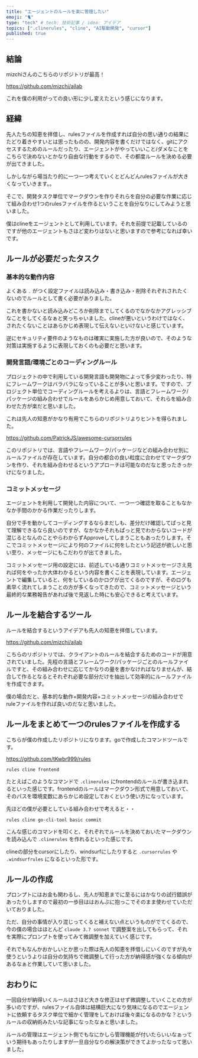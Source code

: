 ```yaml
---
title: "エージェントのルールを楽に管理したい"
emoji: "🐈"
type: "tech" # tech: 技術記事 / idea: アイデア
topics: [".clinerules", "cline", "AI駆動開発", "cursor"]
published: true
---
```


## 結論
mizchiさんのこちらのリポジトリが最高！

https://github.com/mizchi/ailab

これを僕の利用がっての良い形に少し変えたという感じになります。


## 経緯
先人たちの知恵を拝借し、rulesファイルを作成すれば自分の思い通りの結果にたどり着きやすいとは思ったものの、開発内容を書くだけではなく、gitにアクセスするためのルールだったり、エージェントがやっていいこと/ダメなことをこちらで決めないとかなり自由な行動をするので、その都度ルールを決める必要が出てきました。

しかしながら場当たり的に一つ一つ考えていくとどんどんrulesファイルが大きくなっていきます。。

そこで、開発タスク単位でマークダウンを作りそれらを自分の必要な作業に応じて組み合わせ1つのrulesファイルを作るということを自分なりにしてみようと思いました。

僕はclineをエージェントとして利用しています。それを前提で記載しているのですが他のエージェントもさほど変わりはないと思いますので参考になれば幸いです。

## ルールが必要だったタスク
### 基本的な動作内容
よくある `.` がつく設定ファイルは読み込み・書き込み・削除それぞれされたくないのでルールとして書く必要がありました。

これを書かないと読み込みどころか削除までしてくるのでなかなかアグレッシブなことをしてくるなぁと笑っちゃいました。clineが悪いというわけではなく、されたくないことはあらかじめ表現して伝えないといけないと感じています。

逆にセキュリティ要件のようなものは確実に実施した方が良いので、そのような対策は実施するように表現しておくのも必要だと思います。

### 開発言語/環境ごとのコーディングルール
プロジェクトの中で利用している開発言語も開発物によって多少変わったり、特にフレームワークはバラバラになっていることが多いと思います。ですので、プロジェクト単位でコーディングルールを考えるよりは、言語とフレームワーク/パッケージの組み合わせでルールをあらかじめ用意しておいて、それらを組み合わせた方が楽だと思いました。

これは先人の知恵がかなり有用でこちらのリポジトリよりヒントを得られました。

https://github.com/PatrickJS/awesome-cursorrules

このリポジトリでは、言語やフレームワーク/パッケージなどの組み合わせ別にルールファイルが存在しています。自分の都合の良い粒度に合わせてマークダウンを作り、それを組み合わせるというアプローチは可能なのだなと思ったきっかけになりました。

### コミットメッセージ
エージェントを利用して開発した内容について、一つ一つ確認を取ることもなかなか手間のかかる作業だったりします。

自分で手を動かしてコーディングするならまだしも、差分だけ確認してぱっと見て理解できるなら良いのですが、なかなかそれもぱっと見でわからないコードが混じるとなんのことやらわからずApproveしてしまうこともあったりします。そこでコミットメッセージにより何のファイルに何をしたという記述が欲しいと思い至り、メッセージにもこだわりが出てきました。

コミットメッセージ用の設定には、前述している通りコミットメッセージさえ見れば何をやったか大体わかるという内容を書くことを表現しています。エージェントで編集していると、何をしているのかログが出てくるのですが、そのログも素早く流れてしまうことの方が多くなってきたので、コミットメッセージという最終的な業務報告があれば後で見返した時にも安心できると考えています。

## ルールを結合するツール
ルールを結合するというアイデアも先人の知恵を拝借しています。

https://github.com/mizchi/ailab

こちらのリポジトリでは、クライアントのルールを結合するためのコードが用意されていました。先程の言語とフレームワーク/パッケージごとのルールファイルですと、その組み合わせに応じてかなりの量を書かなければなりませんが、結合して作るとなるとそれぞれ必要な部分だけを抽出して効率的にルールファイルを作成できます。

僕の場合だと、基本的な動作+開発内容+コミットメッセージの組み合わせでruleファイルを作れば良いのだなと思いました。

## ルールをまとめて一つのrulesファイルを作成する
こちらが僕の作成したリポジトリになります。goで作成したコマンドツールです。

https://github.com/tKwbr999/rules

```
rules cline frontend
```
たとえばこのようなコマンドで `.clinerules` にfrontendのルールが書き込まれるといった感じです。frontendのルールはマークダウン形式で用意しておいて、そのパスを環境変数にあらかじめ設定しておくという使い方になっています。

先ほどの僕が必要としている組み合わせで考えると・・
```
rules cline go-cli-tool basic commit
```
こんな感じのコマンドを叩くと、それぞれでルールを決めておいたマークダウンを読み込んで `.clinerules` を作れるといった感じです。

clineの部分をcursorにしたり、windsurfにしたりすると `.cursorrules` や `.windsurfrules` になるといった形です。

## ルールの作成
プロンプトにはお金も関わるし、先人が知恵までに至るにはかなりの試行錯誤があったりしますので最初の一歩目ははおんぶに抱っこでそのまま使わせていただいておりました。

ただ、自分の事情が入り混じってくると補えない点というものがでてくるので、今の僕の場合はほとんど `claude 3.7 sonnet` で調整案を出してもらって、それを実際にプロンプトを使ってみて微調整を加えていく感じです。

それでもなんかおかしいとか思った際は先人の知恵を拝借しにいくのですが丸々使うというよりは自分の気持ちで微調整して行った方が納得感が強くなる傾向があるなぁと作業していて思いました。

## おわりに
一回自分が納得いくルールはさほど大きな修正はせず微調整していくことの方が多いのですが、rulesファイル自体は結構巨大になり気味になるのでエージェントに依頼するタスク単位で細かく管理をしておけば後々楽になるのかな？というルールの収納術みたいな記事になったなぁと思いました。

ルールの管理はエージェント側でもなにかしら管理機能が付いたらいいなぁっていう期待もあったりしますが一旦自分なりの解決策ができてよかったなって思いました。